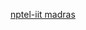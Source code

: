 <a href="https://www.youtube.com/watch?v=Xeb6OjnVn8g&list=PLEAYkSg4uSQ1r-2XrJ_GBzzS6I-f8yfRU&index=106">nptel-iit madras</a>
